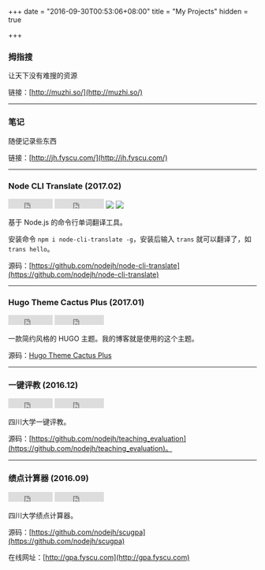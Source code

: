 +++
date = "2016-09-30T00:53:06+08:00"
title = "My Projects"
hidden = true

+++

### 拇指搜

让天下没有难搜的资源

链接：[http://muzhi.so/](http://muzhi.so/)

---

### 笔记

随便记录些东西

链接：[http://jh.fyscu.com/](http://jh.fyscu.com/)

---


### Node CLI Translate (2017.02)

<p>
<iframe src="https://ghbtns.com/github-btn.html?user=nodejh&repo=node-cli-translate&type=star&count=true&size=small" allowtransparency="true" frameborder="0" scrolling="0" frameborder="0" scrolling="0" width="90px" height="20px"></iframe>
<iframe src="https://ghbtns.com/github-btn.html?user=nodejh&repo=node-cli-translate&type=fork&count=true&size=small" allowtransparency="true" frameborder="0" scrolling="0" width="100px" height="20px"></iframe>
<a target="_blank" href="https://npmjs.org/package/node-cli-translate" width="60px" height="30px" style="display: inline-block;">
  <img src="https://img.shields.io/npm/v/node-cli-translate.svg" />
</a>
<a target="_blank" href="https://npmjs.org/package/node-cli-translate" width="60px" height="30px" style="display: inline-block;">
  <img src="https://img.shields.io/npm/dm/node-cli-translate.svg" />
</a>
</p>


基于 Node.js 的命令行单词翻译工具。

安装命令 `npm i node-cli-translate -g`，安装后输入 `trans` 就可以翻译了，如 `trans hello`。

源码：[https://github.com/nodejh/node-cli-translate](https://github.com/nodejh/node-cli-translate)

---

### Hugo Theme Cactus Plus (2017.01)

<p>
<iframe src="https://ghbtns.com/github-btn.html?user=nodejh&repo=hugo-theme-cactus-plus&type=star&count=true&size=small" allowtransparency="true" frameborder="0" scrolling="0" frameborder="0" scrolling="0" width="90px" height="20px"></iframe>
<iframe src="https://ghbtns.com/github-btn.html?user=nodejh&repo=hugo-theme-cactus-plus&type=fork&count=true&size=small" allowtransparency="true" frameborder="0" scrolling="0" width="100px" height="20px"></iframe>
</p>


一款简约风格的 HUGO 主题。我的博客就是使用的这个主题。

源码：[Hugo Theme Cactus Plus](https://github.com/nodejh/hugo-theme-cactus-plus)

---

### 一键评教 (2016.12)

<p>
<iframe src="https://ghbtns.com/github-btn.html?user=nodejh&repo=teaching_evaluation&type=star&count=true&size=small" allowtransparency="true" frameborder="0" scrolling="0" frameborder="0" scrolling="0" width="90px" height="20px"></iframe>
<iframe src="https://ghbtns.com/github-btn.html?user=nodejh&repo=teaching_evaluation&type=fork&count=true&size=small" allowtransparency="true" frameborder="0" scrolling="0" width="100px" height="20px"></iframe>
</p>


四川大学一键评教。

源码：[https://github.com/nodejh/teaching_evaluation](https://github.com/nodejh/teaching_evaluation)。

---

### 绩点计算器 (2016.09)

<p>
<iframe src="https://ghbtns.com/github-btn.html?user=nodejh&repo=scugpa&type=star&count=true&size=small" allowtransparency="true" frameborder="0" scrolling="0" frameborder="0" scrolling="0" width="90px" height="20px"></iframe>
<iframe src="https://ghbtns.com/github-btn.html?user=nodejh&repo=scugpa&type=fork&count=true&size=small" allowtransparency="true" frameborder="0" scrolling="0" width="100px" height="20px"></iframe>
</p>


四川大学绩点计算器。

源码：[https://github.com/nodejh/scugpa](https://github.com/nodejh/scugpa)

在线网址：[http://gpa.fyscu.com](http://gpa.fyscu.com)
